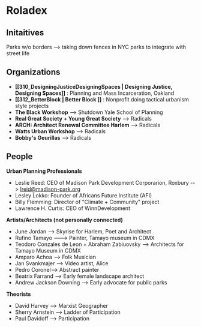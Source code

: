 # Roladex

## Initaitives
Parks w/o borders --> taking down fences in NYC parks to integrate with street life


## Organizations

* **[[310_DesigningJusticeDesigningSpaces | Designing Justice, Designing Spaces]]** : Planning and Mass Incarceration, Oakland
* **[[312_BetterBlock | Better Block ]]** : Nonprofit doing tactical urbanism style projects
* **The Black Workshop** --> Shutdown Yale School of Planning
* **Real Great Society + Young Great Society** --> Radicals  
* **ARCH: Architect Renewal Committee Harlem**  --> Radicals  
* **Watts Urban Workshop**  --> Radicals  
* **Bobby's Geurillas**  --> Radicals 

## People

**Urban Planning Professionals** 
* Leslie Reed: CEO of Madison Park Development Corporarion, Roxbury --> lreid@madison-park.org    
* Lesley Lokko: Founder of Africans Future Institute (AFI)   
* Billy Flemming: Director of "Climate + Community" project  
* Lawrence H. Curtis: CEO of WinnDevelopment  


**Artists/Architects (not personally connected)**
* June Jordan --> Skyrise for Harlem, Poet and Architect
* Rufino Tamayo ---> Painter, Tamayo museum in CDMX  
* Teodoro Conzales de Leon + Abraham Zabiuovsky --> Architects for Tamayo Museum in CDMX  
* Amparo Achoa --> Folk Musician  
* Jan Svankmajer --> Video artist, Alice  
* Pedro Coronel--> Abstract painter   
* Beatrix Farrand --> Early female landscape architect
* Andrew Jackson Downing --> Early advocate for public parks

**Theorists** 
* David Harvey --> Marxist Geographer
* Sherry Arnstein --> Ladder of Participation
* Paul Davidoff --> Participation


